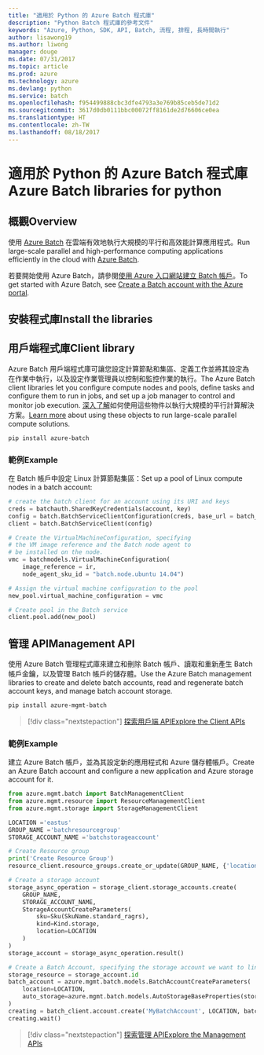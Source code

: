 ```yaml
---
title: "適用於 Python 的 Azure Batch 程式庫"
description: "Python Batch 程式庫的參考文件"
keywords: "Azure, Python, SDK, API, Batch, 流程, 排程, 長時間執行"
author: lisawong19
ms.author: liwong
manager: douge
ms.date: 07/31/2017
ms.topic: article
ms.prod: azure
ms.technology: azure
ms.devlang: python
ms.service: batch
ms.openlocfilehash: f954499888cbc3dfe4793a3e769b85ceb5de71d2
ms.sourcegitcommit: 3617d0db0111bbc00072ff8161de2d76606ce0ea
ms.translationtype: HT
ms.contentlocale: zh-TW
ms.lasthandoff: 08/18/2017
---
```

# <a name="azure-batch-libraries-for-python"></a><span data-ttu-id="10b59-104">適用於 Python 的 Azure Batch 程式庫</span><span class="sxs-lookup"><span data-stu-id="10b59-104">Azure Batch libraries for python</span></span>

## <a name="overview"></a><span data-ttu-id="10b59-105">概觀</span><span class="sxs-lookup"><span data-stu-id="10b59-105">Overview</span></span>

<span data-ttu-id="10b59-106">使用 [Azure Batch](/azure/batch/batch-technical-overview) 在雲端有效地執行大規模的平行和高效能計算應用程式。</span><span class="sxs-lookup"><span data-stu-id="10b59-106">Run large-scale parallel and high-performance computing applications efficiently in the cloud with [Azure Batch](/azure/batch/batch-technical-overview).</span></span>   

<span data-ttu-id="10b59-107">若要開始使用 Azure Batch，請參閱[使用 Azure 入口網站建立 Batch 帳戶](/azure/batch/batch-account-create-portal)。</span><span class="sxs-lookup"><span data-stu-id="10b59-107">To get started with Azure Batch, see [Create a Batch account with the Azure portal](/azure/batch/batch-account-create-portal).</span></span>

## <a name="install-the-libraries"></a><span data-ttu-id="10b59-108">安裝程式庫</span><span class="sxs-lookup"><span data-stu-id="10b59-108">Install the libraries</span></span>

## <a name="client-library"></a><span data-ttu-id="10b59-109">用戶端程式庫</span><span class="sxs-lookup"><span data-stu-id="10b59-109">Client library</span></span>
<span data-ttu-id="10b59-110">Azure Batch 用戶端程式庫可讓您設定計算節點和集區、定義工作並將其設定為在作業中執行，以及設定作業管理員以控制和監控作業的執行。</span><span class="sxs-lookup"><span data-stu-id="10b59-110">The Azure Batch client libraries let you configure compute nodes and pools, define tasks and configure them to run in jobs, and set up a job manager to control and monitor job execution.</span></span> <span data-ttu-id="10b59-111">[深入了解](/azure/batch/batch-api-basics)如何使用這些物件以執行大規模的平行計算解決方案。</span><span class="sxs-lookup"><span data-stu-id="10b59-111">[Learn more](/azure/batch/batch-api-basics) about using these objects to run large-scale parallel compute solutions.</span></span>

```bash
pip install azure-batch
```
### <a name="example"></a><span data-ttu-id="10b59-112">範例</span><span class="sxs-lookup"><span data-stu-id="10b59-112">Example</span></span>

<span data-ttu-id="10b59-113">在 Batch 帳戶中設定 Linux 計算節點集區：</span><span class="sxs-lookup"><span data-stu-id="10b59-113">Set up a pool of Linux compute nodes in a batch account:</span></span>

```python
# create the batch client for an account using its URI and keys
creds = batchauth.SharedKeyCredentials(account, key)
config = batch.BatchServiceClientConfiguration(creds, base_url = batch_url)
client = batch.BatchServiceClient(config)

# Create the VirtualMachineConfiguration, specifying
# the VM image reference and the Batch node agent to
# be installed on the node.
vmc = batchmodels.VirtualMachineConfiguration(
    image_reference = ir,
    node_agent_sku_id = "batch.node.ubuntu 14.04")

# Assign the virtual machine configuration to the pool
new_pool.virtual_machine_configuration = vmc

# Create pool in the Batch service
client.pool.add(new_pool)
```

## <a name="management-api"></a><span data-ttu-id="10b59-114">管理 API</span><span class="sxs-lookup"><span data-stu-id="10b59-114">Management API</span></span>
<span data-ttu-id="10b59-115">使用 Azure Batch 管理程式庫來建立和刪除 Batch 帳戶、讀取和重新產生 Batch 帳戶金鑰，以及管理 Batch 帳戶的儲存體。</span><span class="sxs-lookup"><span data-stu-id="10b59-115">Use the Azure Batch management libraries to create and delete batch accounts, read and regenerate batch account keys, and manage batch account storage.</span></span>

```bash
pip install azure-mgmt-batch
```
> [!div class="nextstepaction"]
> [<span data-ttu-id="10b59-116">探索用戶端 API</span><span class="sxs-lookup"><span data-stu-id="10b59-116">Explore the Client APIs</span></span>](/python/api/overview/azure/batch/clientlibrary)

### <a name="example"></a><span data-ttu-id="10b59-117">範例</span><span class="sxs-lookup"><span data-stu-id="10b59-117">Example</span></span>
<span data-ttu-id="10b59-118">建立 Azure Batch 帳戶，並為其設定新的應用程式和 Azure 儲存體帳戶。</span><span class="sxs-lookup"><span data-stu-id="10b59-118">Create an Azure Batch account and configure a new application and Azure storage account for it.</span></span>

```python
from azure.mgmt.batch import BatchManagementClient
from azure.mgmt.resource import ResourceManagementClient
from azure.mgmt.storage import StorageManagementClient

LOCATION ='eastus'
GROUP_NAME ='batchresourcegroup'
STORAGE_ACCOUNT_NAME ='batchstorageaccount'

# Create Resource group
print('Create Resource Group')
resource_client.resource_groups.create_or_update(GROUP_NAME, {'location': LOCATION})

# Create a storage account
storage_async_operation = storage_client.storage_accounts.create(
    GROUP_NAME,
    STORAGE_ACCOUNT_NAME,
    StorageAccountCreateParameters(
        sku=Sku(SkuName.standard_ragrs),
        kind=Kind.storage,
        location=LOCATION
    )
)
storage_account = storage_async_operation.result()

# Create a Batch Account, specifying the storage account we want to link
storage_resource = storage_account.id
batch_account = azure.mgmt.batch.models.BatchAccountCreateParameters(
    location=LOCATION,
    auto_storage=azure.mgmt.batch.models.AutoStorageBaseProperties(storage_resource)
)
creating = batch_client.account.create('MyBatchAccount', LOCATION, batch_account)
creating.wait()
```

> [!div class="nextstepaction"]
> [<span data-ttu-id="10b59-119">探索管理 API</span><span class="sxs-lookup"><span data-stu-id="10b59-119">Explore the Management APIs</span></span>](/python/api/overview/azure/batch/managementlibrary)